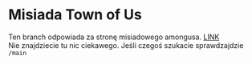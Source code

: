 # Misiada Town of Us
Ten branch odpowiada za stronę misiadowego amongusa. [LINK](https://taxi0k.github.io/misiadatownofus)<br>
Nie znajdziecie tu nic ciekawego. Jeśli czegoś szukacie sprawdzajdzie `/main`
